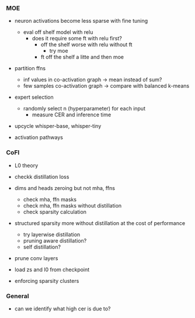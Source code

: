 ### MOE

- neuron activations become less sparse with fine tuning
	- eval off shelf model with relu
		- does it require some ft with relu first?
			- off the shelf worse with relu without ft
				- try moe 
			- ft off the shelf a litte and then moe

- partition ffns
	- inf values in co-activation graph -> mean instead of sum?
	- few samples co-activation graph -> compare with balanced k-means

- expert selection
	- randomly select n (hyperparameter) for each input
		- measure CER and inference time

- upcycle whisper-base, whisper-tiny

- activation pathways


### CoFI

- L0 theory

- checkk distillation loss

- dims and heads zeroing but not mha, ffns
	- check mha, ffn masks
	- check mha, ffn masks without distillation
	- check sparsity calculation

- structured sparsity more without distillation at the cost of performance
	- try layerwise distillation
	- pruning aware distillation?
	- self distillation?

- prune conv layers

- load zs and l0 from checkpoint

- enforcing sparsity clusters


### General

- can we identify what high cer is due to?
